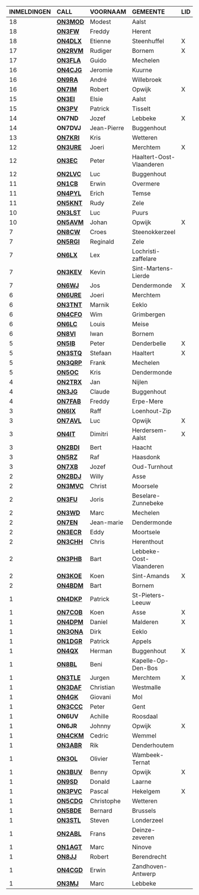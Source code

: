 |INMELDINGEN|CALL|VOORNAAM|GEMEENTE|LID|
|:---|:---|:---|:---|:---|
|18|**<a href="https://www.qrz.com/db/on3mod">ON3MOD</a>** | Modest | Aalst |  |
|18|**<a href="https://www.qrz.com/db/on3fw">ON3FW</a>** | Freddy | Herent |  |
|18|**<a href="https://www.qrz.com/db/on4dlx">ON4DLX</a>** | Etienne | Steenhuffel | X |
|17|**<a href="https://www.qrz.com/db/on2rvm">ON2RVM</a>** | Rudiger | Bornem | X |
|17|**<a href="https://www.qrz.com/db/on3fla">ON3FLA</a>** | Guido | Mechelen |  |
|16|**<a href="https://www.qrz.com/db/on4cjg">ON4CJG</a>** | Jeromie | Kuurne |  |
|16|**<a href="https://www.qrz.com/db/on9ra">ON9RA</a>** | André | Willebroek |  |
|16|**<a href="https://www.qrz.com/db/on7im">ON7IM</a>** | Robert | Opwijk | X |
|15|**<a href="https://www.qrz.com/db/on3ei">ON3EI</a>** | Elsie | Aalst |  |
|15|**<a href="https://www.qrz.com/db/on3pv">ON3PV</a>** | Patrick | Tisselt |  |
| 14 |**ON7ND**|Jozef|Lebbeke|X|
| 14 |**ON7DVJ**|Jean-Pierre|Buggenhout||
|13|**<a href="https://www.qrz.com/db/on7kri">ON7KRI</a>** | Kris | Wetteren |  |
|12|**<a href="https://www.qrz.com/db/on3ure">ON3URE</a>** | Joeri | Merchtem | X |
|12|**<a href="https://www.qrz.com/db/on3ec">ON3EC</a>** | Peter | Haaltert-Oost-Vlaanderen |  |
|12|**<a href="https://www.qrz.com/db/on2lvc">ON2LVC</a>** | Luc | Buggenhout |  |
|11|**<a href="https://www.qrz.com/db/on1cb">ON1CB</a>** | Erwin | Overmere |  |
|11|**<a href="https://www.qrz.com/db/on4pyl">ON4PYL</a>** | Erich | Temse |  |
|11|**<a href="https://www.qrz.com/db/on5knt">ON5KNT</a>** | Rudy | Zele |  |
|10|**<a href="https://www.qrz.com/db/on3lst">ON3LST</a>** | Luc | Puurs |  |
|10|**<a href="https://www.qrz.com/db/on5avm">ON5AVM</a>** | Johan | Opwijk | X |
|7|**<a href="https://www.qrz.com/db/on8cw">ON8CW</a>** | Croes | Steenokkerzeel |  |
|7|**<a href="https://www.qrz.com/db/on5rgi">ON5RGI</a>** | Reginald | Zele |  |
|7|**<a href="https://www.qrz.com/db/on6lx">ON6LX</a>** | Lex | Lochristi-zaffelare |  |
|7|**<a href="https://www.qrz.com/db/on3kev">ON3KEV</a>** | Kevin | Sint-Martens-Lierde |  |
|7|**<a href="https://www.qrz.com/db/on6wj">ON6WJ</a>** | Jos | Dendermonde | X |
|6|**<a href="https://www.qrz.com/db/on6ure">ON6URE</a>** | Joeri | Merchtem |  |
|6|**<a href="https://www.qrz.com/db/on3tnt">ON3TNT</a>** | Marnik | Eeklo |  |
|6|**<a href="https://www.qrz.com/db/on4cfo">ON4CFO</a>** | Wim | Grimbergen |  |
|6|**<a href="https://www.qrz.com/db/on6lc">ON6LC</a>** | Louis | Meise |  |
|6|**<a href="https://www.qrz.com/db/on8vi">ON8VI</a>** | Iwan | Bornem |  |
|5|**<a href="https://www.qrz.com/db/on5ib">ON5IB</a>** | Peter | Denderbelle | X |
|5|**<a href="https://www.qrz.com/db/on3stq">ON3STQ</a>** | Stefaan | Haaltert | X |
|5|**<a href="https://www.qrz.com/db/on3qrp">ON3QRP</a>** | Frank | Mechelen |  |
|5|**<a href="https://www.qrz.com/db/on5oc">ON5OC</a>** | Kris | Dendermonde |  |
|4|**<a href="https://www.qrz.com/db/on2trx">ON2TRX</a>** | Jan | Nijlen |  |
|4|**<a href="https://www.qrz.com/db/on3jg">ON3JG</a>** | Claude | Buggenhout |  |
|4|**<a href="https://www.qrz.com/db/on7fab">ON7FAB</a>** | Freddy | Erpe-Mere |  |
|3|**<a href="https://www.qrz.com/db/on6ix">ON6IX</a>** | Raff | Loenhout-Zip |  |
|3|**<a href="https://www.qrz.com/db/on7avl">ON7AVL</a>** | Luc | Opwijk | X |
|3|**<a href="https://www.qrz.com/db/on4it">ON4IT</a>** | Dimitri | Herdersem-Aalst | X |
|3|**<a href="https://www.qrz.com/db/on2bdi">ON2BDI</a>** | Bert | Haacht |  |
|3|**<a href="https://www.qrz.com/db/on5rz">ON5RZ</a>** | Raf | Haasdonk |  |
|3|**<a href="https://www.qrz.com/db/on7xb">ON7XB</a>** | Jozef | Oud-Turnhout |  |
|2|**<a href="https://www.qrz.com/db/on2bdj">ON2BDJ</a>** | Willy | Asse |  |
|2|**<a href="https://www.qrz.com/db/on3mvc">ON3MVC</a>** | Christ | Moorsele |  |
|2|**<a href="https://www.qrz.com/db/on3fu">ON3FU</a>** | Joris | Beselare-Zunnebeke |  |
|2|**<a href="https://www.qrz.com/db/on3wd">ON3WD</a>** | Marc | Mechelen |  |
|2|**<a href="https://www.qrz.com/db/on7en">ON7EN</a>** | Jean-marie | Dendermonde |  |
|2|**<a href="https://www.qrz.com/db/on3ecr">ON3ECR</a>** | Eddy | Moortsele |  |
|2|**<a href="https://www.qrz.com/db/on3chh">ON3CHH</a>** | Chris | Herenthout |  |
|2|**<a href="https://www.qrz.com/db/on3phb">ON3PHB</a>** | Bart | Lebbeke-Oost-Vlaanderen |  |
|2|**<a href="https://www.qrz.com/db/on3koe">ON3KOE</a>** | Koen | Sint-Amands | X |
|2|**<a href="https://www.qrz.com/db/on4bdm">ON4BDM</a>** | Bart | Bornem |  |
|1|**<a href="https://www.qrz.com/db/on4dkp">ON4DKP</a>** | Patrick | St-Pieters-Leeuw |  |
|1|**<a href="https://www.qrz.com/db/on7cob">ON7COB</a>** | Koen | Asse | X |
|1|**<a href="https://www.qrz.com/db/on4dpm">ON4DPM</a>** | Daniel | Malderen | X |
|1|**<a href="https://www.qrz.com/db/on3ona">ON3ONA</a>** | Dirk | Eeklo |  |
|1|**<a href="https://www.qrz.com/db/on1dgr">ON1DGR</a>** | Patrick | Appels |  |
|1|**<a href="https://www.qrz.com/db/on4qx">ON4QX</a>** | Herman | Buggenhout | X |
|1|**<a href="https://www.qrz.com/db/on8bl">ON8BL</a>** | Beni | Kapelle-Op-Den-Bos |  |
|1|**<a href="https://www.qrz.com/db/on3tle">ON3TLE</a>** | Jurgen | Merchtem | X |
|1|**<a href="https://www.qrz.com/db/on3daf">ON3DAF</a>** | Christian | Westmalle |  |
|1|**<a href="https://www.qrz.com/db/on4gk">ON4GK</a>** | Giovani | Mol |  |
|1|**<a href="https://www.qrz.com/db/on3ccc">ON3CCC</a>** | Peter | Gent |  |
| 1 |**ON6UV**|Achille|Roosdaal||
| 1 |**ON6JR**|Johnny|Opwijk|X|
|1|**<a href="https://www.qrz.com/db/on4ckm">ON4CKM</a>** | Cedric | Wemmel |  |
|1|**<a href="https://www.qrz.com/db/on3abr">ON3ABR</a>** | Rik | Denderhoutem |  |
|1|**<a href="https://www.qrz.com/db/on3ol">ON3OL</a>** | Olivier | Wambeek-Ternat |  |
|1|**<a href="https://www.qrz.com/db/on3buv">ON3BUV</a>** | Benny | Opwijk | X |
|1|**<a href="https://www.qrz.com/db/on9sd">ON9SD</a>** | Donald | Laarne |  |
|1|**<a href="https://www.qrz.com/db/on3pvc">ON3PVC</a>** | Pascal | Hekelgem | X |
|1|**<a href="https://www.qrz.com/db/on5cdg">ON5CDG</a>** | Christophe | Wetteren |  |
|1|**<a href="https://www.qrz.com/db/on5bde">ON5BDE</a>** | Bernard | Brussels |  |
|1|**<a href="https://www.qrz.com/db/on3stl">ON3STL</a>** | Steven | Londerzeel |  |
|1|**<a href="https://www.qrz.com/db/on2abl">ON2ABL</a>** | Frans | Deinze-zeveren |  |
|1|**<a href="https://www.qrz.com/db/on1agt">ON1AGT</a>** | Marc | Ninove |  |
|1|**<a href="https://www.qrz.com/db/on8jj">ON8JJ</a>** | Robert | Berendrecht |  |
|1|**<a href="https://www.qrz.com/db/on4cgd">ON4CGD</a>** | Erwin | Zandhoven-Antwerp |  |
|1|**<a href="https://www.qrz.com/db/on3mj">ON3MJ</a>** | Marc | Lebbeke |  |
